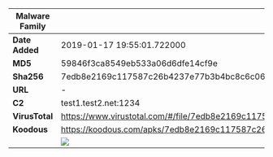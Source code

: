 | Malware Family | SpyNote                                                      |
| -------------- | ------------------------------------------------------------ |
| **Date Added** | 2019-01-17 19:55:01.722000                                                   |
| **MD5**        | 59846f3ca8549eb533a06d6dfe14cf9e                             |
| **Sha256**     | 7edb8e2169c117587c26b4237e77b3b4bc8c6c0685cf957fc935a03237d26017 |
| **URL**        | -                                                            |
| **C2**         | test1.test2.net:1234 |
| **VirusTotal** | https://www.virustotal.com/#/file/7edb8e2169c117587c26b4237e77b3b4bc8c6c0685cf957fc935a03237d26017/detection |
| **Koodous**    | https://koodous.com/apks/7edb8e2169c117587c26b4237e77b3b4bc8c6c0685cf957fc935a03237d26017 |
|                | ![](../assets/7edb8e2169c117587c26b4237e77b3b4bc8c6c0685cf957fc935a03237d26017.png) |